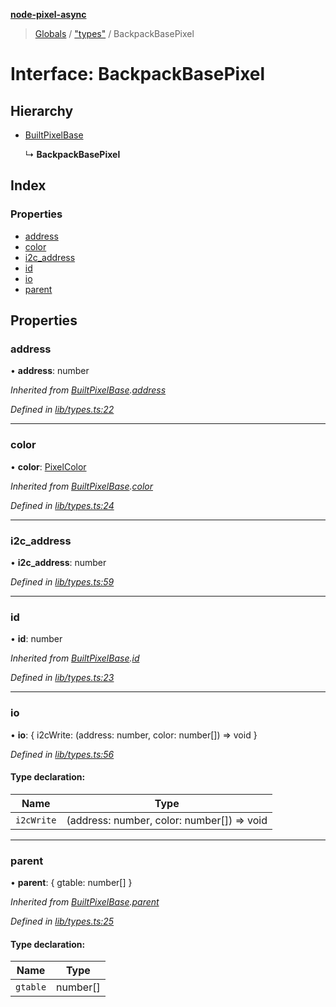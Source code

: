 **[node-pixel-async](../README.md)**

> [Globals](../globals.md) / ["types"](../modules/_types_.md) / BackpackBasePixel

# Interface: BackpackBasePixel

## Hierarchy

* [BuiltPixelBase](_types_.builtpixelbase.md)

  ↳ **BackpackBasePixel**

## Index

### Properties

* [address](_types_.backpackbasepixel.md#address)
* [color](_types_.backpackbasepixel.md#color)
* [i2c\_address](_types_.backpackbasepixel.md#i2c_address)
* [id](_types_.backpackbasepixel.md#id)
* [io](_types_.backpackbasepixel.md#io)
* [parent](_types_.backpackbasepixel.md#parent)

## Properties

### address

•  **address**: number

*Inherited from [BuiltPixelBase](_types_.builtpixelbase.md).[address](_types_.builtpixelbase.md#address)*

*Defined in [lib/types.ts:22](https://github.com/hweeks/node-pixel-async/blob/e2c8d0c/lib/types.ts#L22)*

___

### color

•  **color**: [PixelColor](_types_.pixelcolor.md)

*Inherited from [BuiltPixelBase](_types_.builtpixelbase.md).[color](_types_.builtpixelbase.md#color)*

*Defined in [lib/types.ts:24](https://github.com/hweeks/node-pixel-async/blob/e2c8d0c/lib/types.ts#L24)*

___

### i2c\_address

•  **i2c\_address**: number

*Defined in [lib/types.ts:59](https://github.com/hweeks/node-pixel-async/blob/e2c8d0c/lib/types.ts#L59)*

___

### id

•  **id**: number

*Inherited from [BuiltPixelBase](_types_.builtpixelbase.md).[id](_types_.builtpixelbase.md#id)*

*Defined in [lib/types.ts:23](https://github.com/hweeks/node-pixel-async/blob/e2c8d0c/lib/types.ts#L23)*

___

### io

•  **io**: { i2cWrite: (address: number, color: number[]) => void  }

*Defined in [lib/types.ts:56](https://github.com/hweeks/node-pixel-async/blob/e2c8d0c/lib/types.ts#L56)*

#### Type declaration:

Name | Type |
------ | ------ |
`i2cWrite` | (address: number, color: number[]) => void |

___

### parent

•  **parent**: { gtable: number[]  }

*Inherited from [BuiltPixelBase](_types_.builtpixelbase.md).[parent](_types_.builtpixelbase.md#parent)*

*Defined in [lib/types.ts:25](https://github.com/hweeks/node-pixel-async/blob/e2c8d0c/lib/types.ts#L25)*

#### Type declaration:

Name | Type |
------ | ------ |
`gtable` | number[] |
